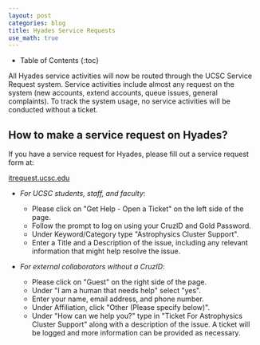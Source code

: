 ```yaml
---
layout: post
categories: blog
title: Hyades Service Requests
use_math: true
---
```


* Table of Contents
{:toc}

All Hyades service activities will now be routed through the UCSC Service Request system. Service activities include almost any request on the system (new accounts, extend accounts, queue issues, general complaints). To track the system usage, no service activities will be conducted without a ticket.

## How to make a service request on Hyades?

If you have a service request for Hyades, please fill out a service request form at:

[itrequest.ucsc.edu](http://itrequest.ucsc.edu)

* *For UCSC students, staff, and faculty*:
	- Please click on "Get Help - Open a Ticket" on the left side of the page.
	- Follow the prompt to log on using your CruzID and Gold Password.
	- Under Keyword/Category type "Astrophysics Cluster Support".
	- Enter a Title and a Description of the issue, including any relevant information that might help resolve the issue.

* *For external collaborators without a CruzID*:
	- Please click on "Guest" on the right side of the page.
	- Under "I am a human that needs help" select "yes".
	- Enter your name, email address, and phone number.
	- Under Affiliation, click "Other (Please specify below)".
	- Under "How can we help you?" type in "Ticket For Astrophysics Cluster Support" along with a description of the issue. A ticket will be logged and more information can be provided as necessary.